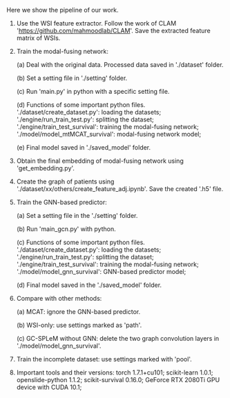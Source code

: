 Here we show the pipeline of our work.

1. Use the WSI feature extractor. Follow the work of CLAM 'https://github.com/mahmoodlab/CLAM'. Save the extracted feature matrix of WSIs.

2. Train the modal-fusing network:

	(a) Deal with the original data. Processed data saved in './dataset' folder.

	(b) Set a setting file in './setting' folder.

	(c) Run 'main.py' in python with a specific setting file.

	(d) Functions of some important python files. './dataset/create_dataset.py': loading the datasets; './engine/run_train_test.py': splitting the dataset; './engine/train_test_survival': training the modal-fusing network; './model/model_mtMCAT_survival': modal-fusing network model; 
	
	(e) Final model saved in './saved_model' folder.

3. Obtain the final embedding of modal-fusing network using 'get_embedding.py'.

4. Create the graph of patients using './dataset/xx/others/create_feature_adj.ipynb'. Save the created '.h5' file.

5. Train the GNN-based predictor:
	
	(a) Set a setting file in the './setting' folder.

	(b) Run 'main_gcn.py' with python.

	(c) Functions of some important python files. './dataset/create_dataset.py': loading the datasets; './engine/run_train_test.py': splitting the dataset; './engine/train_test_survival': training the modal-fusing network; './model/model_gnn_survival': GNN-based predictor model;

	(d) Final model saved in the './saved_model' folder.

6. Compare with other methods:

	(a) MCAT: ignore the GNN-based predictor.

	(b) WSI-only: use settings marked as 'path'.

	(c) GC-SPLeM without GNN: delete the two graph convolution layers in './model/model_gnn_survival'.

7. Train the incomplete dataset: use settings marked with 'pool'.

8. Important tools and their versions: torch 1.7.1+cu101; scikit-learn 1.0.1; openslide-python 1.1.2; scikit-survival 0.16.0; GeForce RTX 2080Ti GPU device with CUDA 10.1;
